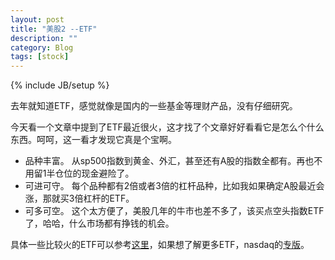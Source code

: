 ```yaml
---
layout: post
title: "美股2 --ETF"
description: ""
category: Blog
tags: [stock]
---
```


{% include JB/setup %}

去年就知道ETF，感觉就像是国内的一些基金等理财产品，没有仔细研究。

今天看一个文章中提到了ETF最近很火，这才找了个文章好好看看它是怎么个什么东西。呵呵，这一看才发现它真是个宝啊。

* 品种丰富。 从sp500指数到黄金、外汇，甚至还有A股的指数全都有。再也不用留1半仓位的现金避险了。
* 可进可守。 每个品种都有2倍或者3倍的杠杆品种，比如我如果确定A股最近会涨，那就买3倍杠杆的ETF。
* 可多可空。 这个太方便了，美股几年的牛市也差不多了，该买点空头指数ETF了，哈哈，什么市场都有挣钱的机会。

具体一些比较火的ETF可以参考<a href="http://haitou360.com/content_info0542.html">这里</a>，如果想了解更多ETF，nasdaq的<a href="http://www.nasdaq.com/etfs">专版</a>。


    
